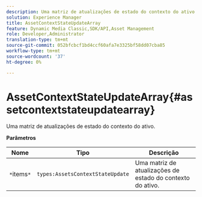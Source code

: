 ```yaml
---
description: Uma matriz de atualizações de estado do contexto do ativo.
solution: Experience Manager
title: AssetContextStateUpdateArray
feature: Dynamic Media Classic,SDK/API,Asset Management
role: Developer,Administrator
translation-type: tm+mt
source-git-commit: 052bfcbcf1bd4ccf60afa7e3325bf58dd07cba85
workflow-type: tm+mt
source-wordcount: '37'
ht-degree: 0%

---
```



# AssetContextStateUpdateArray{#assetcontextstateupdatearray}

Uma matriz de atualizações de estado do contexto do ativo.

**Parâmetros**

| Nome | Tipo | Descrição |
|---|---|---|
| `*`items`*` | `types:AssetsContextStateUpdate` | Uma matriz de atualizações de estado do contexto do ativo. |

